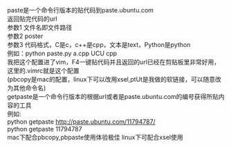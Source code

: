 paste是一个命令行版本的贴代码到paste.ubuntu.com</br>
返回贴完代码的url</br>
参数1 文件名即文件路径</br>
参数2 poster</br>
参数3 代码格式，C是c，c++是cpp，文本是text，Python是python</br>
例如：python paste.py a.cpp UCU cpp</br>
我把这个配置进了vim，F4一键贴代码并且返回的url已经在剪贴板里非常好用，这里的.vimrc就是这个配置</br>(pbcopy是mac的配置，linux下可以改用xsel,ptUt是我做的软链接，可以随意改为其他命令名)</br> 
getpaste是一个命令行版本的根据url或者是paste.ubuntu.com的编号获得所贴内容的工具</br>
例如:</br>
python getpaste http://paste.ubuntu.com/11794787/ </br>
python getpaste 11794787 </br>
mac下配合pbcopy,pbpaste使用体验极佳
linux下可配合xsel使用
